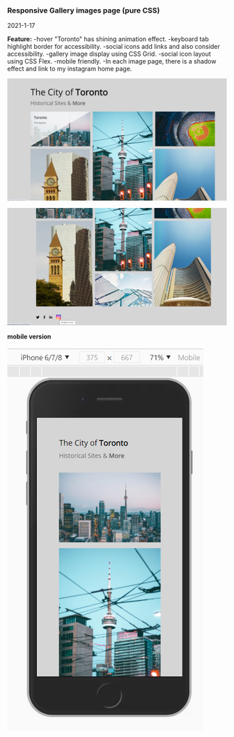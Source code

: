 ### Responsive Gallery images page (pure CSS)

2021-1-17

**Feature:**
-hover "Toronto" has shining animation effect.
-keyboard tab highlight border for accessibility.
-social icons add links and also consider accessibility.
-gallery image display using CSS Grid.
-social icon layout using CSS Flex.
-mobile friendly.
-In each image page, there is a shadow effect and link to my instagram home page.

![](2021-01-17-12-11-34.png)
<br>

![](2021-01-17-12-12-13.png)

**mobile version**
<br>

![](2021-01-17-12-13-59.png)
